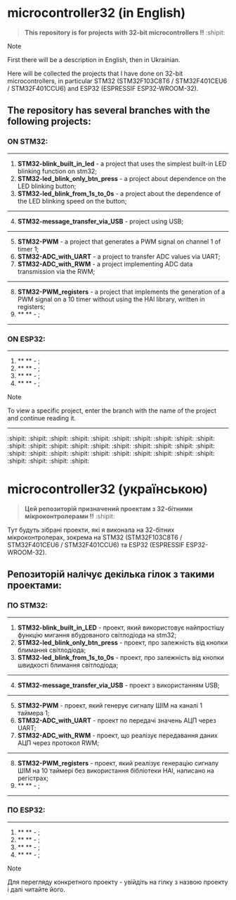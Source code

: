 # **microcontroller32 (in English)** 
> **This repository is for projects with 32-bit microcontrollers !!** :shipit:

> [!NOTE]
> First there will be a description in English, then in Ukrainian. 

Here will be collected the projects that I have done on 32-bit microcontrollers, in particular STM32 (STM32F103C8T6 / STM32F401CEU6 / STM32F401CCU6) and ESP32 (ESPRESSIF ESP32-WROOM-32).

**The repository has several branches with the following projects:**
---
### ON STM32:
---
1. **STM32-blink_built_in_led** - a project that uses the simplest built-in LED blinking function on stm32;
2. **STM32-led_blink_only_btn_press** - a project about dependence on the LED blinking button;
3. **STM32-led_blink_from_1s_to_0s** -  a project about the dependence of the LED blinking speed on the button;
---
4. **STM32-message_transfer_via_USB** - project using USB;
---
5. **STM32-PWM** - a project that generates a PWM signal on channel 1 of timer 1;
6. **STM32-ADC_with_UART** - a project to transfer ADC values ​​via UART;
7. **STM32-ADC_with_RWM** - a project implementing ADC data transmission via the RWM;
---
8. **STM32-PWM_registers** - a project that implements the generation of a PWM signal on a 10 timer without using the HAl library, written in registers;
9. ** ** - ;
---
### ON ESP32:
---
1. ** ** - ;
2. ** ** - ;
3. ** ** - ;
4. ** ** - ;

> [!NOTE]
> To view a specific project, enter the branch with the name of the project and continue reading it.

---
:shipit: :shipit: :shipit: :shipit: :shipit: :shipit: :shipit: :shipit: :shipit: :shipit: :shipit: :shipit: :shipit: :shipit: :shipit: :shipit: :shipit: :shipit: :shipit: :shipit: :shipit: :shipit: :shipit: :shipit: :shipit: :shipit: :shipit: :shipit: :shipit: :shipit: :shipit: :shipit: :shipit: :shipit: 


# microcontroller32 (українською)
> **Цей репозиторій призначений проектам з 32-бітними мікроконтролерами !!** :shipit:

Тут будуть зібрані проекти, які я виконала на 32-бітних мікроконтролерах, зокрема на STM32 (STM32F103C8T6 / STM32F401CEU6 / STM32F401CCU6) та ESP32 (ESPRESSIF ESP32-WROOM-32). 

**Репозиторій налічує декілька гілок з такими проектами:**
---
### ПО STM32:
---
1. **STM32-blink_built_in_LED** - проект, який використовує найпростішу функцію мигання вбудованого світлодіода на stm32;
2. **STM32-led_blink_only_btn_press** - проект, про залежність від кнопки блимання світлодіода;
3. **STM32-led_blink_from_1s_to_0s** - проект, про залежність від кнопки швидкості блимання світлодіода;
---
4. **STM32-message_transfer_via_USB** - проект з використанням USB;
---
5. **STM32-PWM** - проект, який генерує сигналу ШІМ на каналі 1 таймера 1; 
6. **STM32-ADC_with_UART** - проект по передачі значень АЦП через UART;
7. **STM32-ADC_with_RWM** - проект, що реалізує передавання даних АЦП через протокол RWM;
---
8. **STM32-PWM_registers** - проект, який реалізує генерацію сигналу ШІМ на 10 таймері без використання бібліотеки HAl, написано на регістрах;
9. ** ** - ;
---
### ПО ESP32:
---
1. ** ** - ;
2. ** ** - ;
3. ** ** - ;
4. ** ** - ;

> [!NOTE]
> Для перегляду конкретного проекту - увійдіть на гілку з назвою проекту і далі читайте його.
